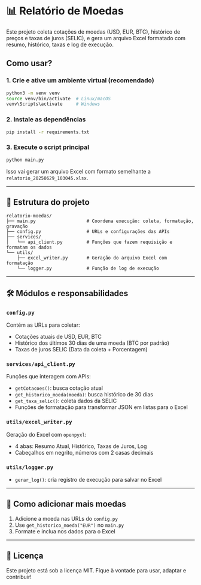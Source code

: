 # 📊 Relatório de Moedas
Este projeto coleta cotações de moedas (USD, EUR, BTC), histórico de preços e taxas de juros (SELIC), e gera um arquivo Excel formatado com resumo, histórico, taxas e log de execução.

## Como usar?
### 1. Crie e ative um ambiente virtual (recomendado)

```bash
python3 -m venv venv
source venv/bin/activate  # Linux/macOS
venv\Scripts\activate     # Windows
```
### 2. Instale as dependências

```bash
pip install -r requirements.txt
```

### 3. Execute o script principal

```bash
python main.py
```

Isso vai gerar um arquivo Excel com formato semelhante a `relatorio_20250629_103045.xlsx`.

---

## 📂 Estrutura do projeto

```
relatorio-moedas/
├── main.py                   # Coordena execução: coleta, formatação, gravação
├── config.py                 # URLs e configurações das APIs
├── services/
│   └── api_client.py         # Funções que fazem requisição e formatam os dados
└── utils/
    ├── excel_writer.py       # Geração do arquivo Excel com formatação
    └── logger.py             # Função de log de execução
```

---

## 🛠️ Módulos e responsabilidades

### `config.py`
Contém as URLs para coletar:
- Cotações atuais de USD, EUR, BTC
- Histórico dos últimos 30 dias de uma moeda (BTC por padrão)
- Taxas de juros SELIC (Data da coleta + Porcentagem)

### `services/api_client.py`
Funções que interagem com APIs:
- `getCotacoes()`: busca cotação atual
- `get_historico_moeda(moeda)`: busca histórico de 30 dias
- `get_taxa_selic()`: coleta dados da SELIC
- Funções de formatação para transformar JSON em listas para o Excel

### `utils/excel_writer.py`
Geração do Excel com `openpyxl`:
- 4 abas: Resumo Atual, Histórico, Taxas de Juros, Log
- Cabeçalhos em negrito, números com 2 casas decimais

### `utils/logger.py`
- `gerar_log()`: cria registro de execução para salvar no Excel

---

## 🔧 Como adicionar mais moedas

1. Adicione a moeda nas URLs do `config.py`
2. Use `get_historico_moeda("EUR")` no `main.py`
3. Formate e inclua nos dados para o Excel

---

## 📝 Licença

Este projeto está sob a licença MIT. Fique à vontade para usar, adaptar e contribuir!
